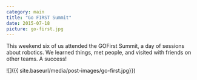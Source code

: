 ```yaml
---
category: main
title: "Go FIRST Summit"
date: 2015-07-18
picture: go-first.jpg
---
```


This weekend six of us attended the GOFirst Summit, a day of sessions about robotics. We learned things, met people, and visited with friends on other teams. A success!

![]({{ site.baseurl/media/post-images/go-first.jpg}})

